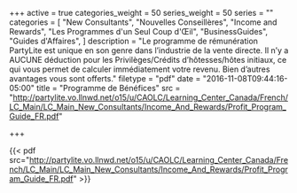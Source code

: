 +++
active = true
categories_weight = 50
series_weight = 50
series = ""
categories = [
  "New Consultants",
  "Nouvelles Conseillères",
  "Income and Rewards",
  "Les Programmes d'un Seul Coup d'Œil",
  "BusinessGuides",
  "Guides d'Affaires",
]
description = "Le programme de rémunération PartyLite est unique en son genre dans l’industrie de la vente directe. Il n’y a AUCUNE déduction pour les Privilèges/Crédits d’hôtesses/hôtes initiaux, ce qui vous permet de calculer immédiatement votre revenu. Bien d’autres avantages vous sont offerts."
filetype = "pdf"
date = "2016-11-08T09:44:16-05:00"
title = "Programme de Bénéfices"
src = "http://partylite.vo.llnwd.net/o15/u/CAOLC/Learning_Center_Canada/French/LC_Main/LC_Main_New_Consultants/Income_And_Rewards/Profit_Program_Guide_FR.pdf"

+++

{{< pdf src="http://partylite.vo.llnwd.net/o15/u/CAOLC/Learning_Center_Canada/French/LC_Main/LC_Main_New_Consultants/Income_And_Rewards/Profit_Program_Guide_FR.pdf" >}}
